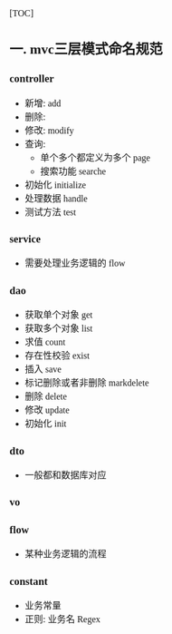 <font face="Simsun" size=3>

[TOC]

## 一. mvc三层模式命名规范

### controller


- 新增: add
- 删除:
- 修改: modify
- 查询:
  - 单个多个都定义为多个 page
  - 搜索功能 searche
- 初始化 initialize
- 处理数据 handle
- 测试方法 test

### service

- 需要处理业务逻辑的 flow

### dao

- 获取单个对象 get
- 获取多个对象 list
- 求值 count
- 存在性校验 exist
- 插入 save
- 标记删除或者非删除 markdelete
- 删除 delete
- 修改 update
- 初始化 init

### dto

- 一般都和数据库对应

### vo

### flow

- 某种业务逻辑的流程

### constant

- 业务常量
- 正则: 业务名 Regex

</font>